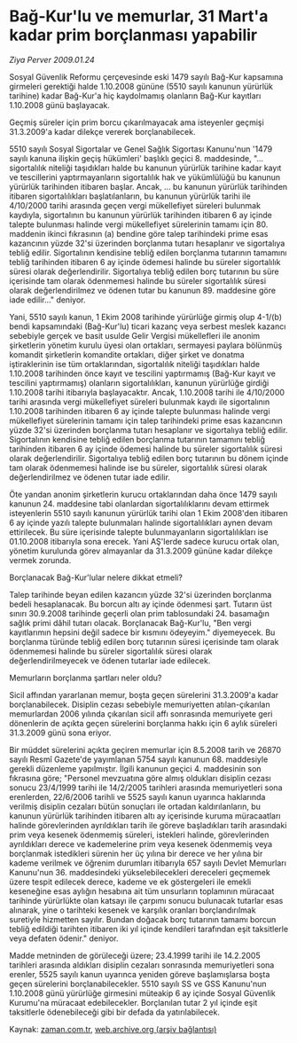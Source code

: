 # Bağ-Kur'lu ve memurlar, 31 Mart'a kadar prim borçlanması yapabilir

*Ziya Perver 2009.01.24*

<tr><td class="metin" colspan="2" style="padding-top: 20px; padding-left: 5px; padding-right: 10px;">Sosyal Güvenlik Reformu çerçevesinde eski 1479 sayılı Bağ-Kur kapsamına girmeleri gerektiği halde 1.10.2008 gününe (5510 sayılı kanunun yürürlük tarihine) kadar Bağ-Kur'a hiç kaydolmamış olanların Bağ-Kur kayıtları 1.10.2008 günü başlayacak.</td></tr><tr><td class="metin" colspan="2" style="padding-top: 20px; padding-left: 5px; padding-right: 10px;"><p>Geçmiş süreler için prim borcu çıkarılmayacak ama isteyenler geçmişi 31.3.2009'a kadar dilekçe vererek borçlanabilecek.
<p> 5510 sayılı Sosyal Sigortalar ve Genel Sağlık Sigortası Kanunu'nun '1479 sayılı kanuna ilişkin geçiş hükümleri' başlıklı geçici 8. maddesinde, "... sigortalılık niteliği taşıdıkları halde bu kanunun yürürlük tarihine kadar kayıt ve tescillerini yaptırmayanların sigortalılık hak ve yükümlülüğü bu kanunun yürürlük tarihinden itibaren başlar. Ancak, ... bu kanunun yürürlük tarihinden itibaren sigortalılıkları başlatılanların, bu kanunun yürürlük tarihi ile 4/10/2000 tarihi arasında geçen vergi mükellefiyet süreleri bulunmak kaydıyla, sigortalının bu kanunun yürürlük tarihinden itibaren 6 ay içinde talepte bulunması halinde vergi mükellefiyet sürelerinin tamamı için 80. maddenin ikinci fıkrasının (a) bendine göre talep tarihindeki prime esas kazancının yüzde 32'si üzerinden borçlanma tutarı hesaplanır ve sigortalıya tebliğ edilir. Sigortalının kendisine tebliğ edilen borçlanma tutarının tamamını tebliğ tarihinden itibaren 6 ay içinde ödemesi halinde bu süreler sigortalılık süresi olarak değerlendirilir. Sigortalıya tebliğ edilen borç tutarının bu süre içerisinde tam olarak ödenmemesi halinde bu süreler sigortalılık süresi olarak değerlendirilmez ve ödenen tutar bu kanunun 89. maddesine göre iade edilir..." deniyor.
<p> Yani, 5510 sayılı kanun, 1 Ekim 2008 tarihinde yürürlüğe girmiş olup 4-1/(b) bendi kapsamındaki (Bağ-Kur'lu) ticari kazanç veya serbest meslek kazancı sebebiyle gerçek ve basit usulde Gelir Vergisi mükellefleri ile anonim şirketlerin yönetim kurulu üyesi olan ortakları, sermayesi paylara bölünmüş komandit şirketlerin komandite ortakları, diğer şirket ve donatma iştiraklerinin ise tüm ortaklarından, sigortalılık niteliği taşıdıkları halde 1.10.2008 tarihinden önce kayıt ve tescilini yaptırmamış (Bağ-Kur kayıt ve tescilini yaptırmamış) olanların sigortalılıkları, kanunun yürürlüğe girdiği 1.10.2008 tarihi itibarıyla başlayacaktır. Ancak, 1.10.2008 tarihi ile 4/10/2000 tarihi arasında vergi mükellefiyet süreleri bulunmak kaydı ile sigortalının 1.10.2008 tarihinden itibaren 6 ay içinde talepte bulunması halinde vergi mükellefiyet sürelerinin tamamı için talep tarihindeki prime esas kazancının yüzde 32'si üzerinden borçlanma tutarı hesaplanır ve sigortalıya tebliğ edilir. Sigortalının kendisine tebliğ edilen borçlanma tutarının tamamını tebliğ tarihinden itibaren 6 ay içinde ödemesi halinde bu süreler sigortalılık süresi olarak değerlendirilir. Sigortalıya tebliğ edilen borç tutarının bu dönem içinde tam olarak ödenmemesi halinde ise bu süreler, sigortalılık süresi olarak değerlendirilmez ve ödenen tutar iade edilir. 
<p> Öte yandan anonim şirketlerin kurucu ortaklarından daha önce 1479 sayılı kanunun 24. maddesine tabi olanlardan sigortalılıklarını devam ettirmek isteyenlerin 5510 sayılı kanunun yürürlük tarihi olan 1 Ekim 2008'den itibaren 6 ay içinde yazılı talepte bulunmaları halinde sigortalılıkları aynen devam ettirilecek. Bu süre içerisinde talepte bulunmayanların sigortalılıkları ise 01.10.2008 itibarıyla sona erecek. Yani AŞ'lerde sadece kurucu ortak olan, yönetim kurulunda görev almayanlar da 31.3.2009 gününe kadar dilekçe vermek zorunda.
<p>Borçlanacak Bağ-Kur'lular nelere dikkat etmeli? 
<p>Talep tarihinde beyan edilen kazancın yüzde 32'si üzerinden borçlanma bedeli hesaplanacak. Bu borcun altı ay içinde ödenmesi şart. Tutarın üst sınırı 30.9.2008 tarihinde geçerli olan prim tablosundaki 24. basamağın sağlık primi dâhil tutarı olacak. Borçlanacak Bağ-Kur'lu, "Ben vergi kayıtlarımın hepsini değil sadece bir kısmını ödeyeyim." diyemeyecek. Bu borçlanma türünde tebliğ edilen borç tutarının süresi içerisinde tam olarak ödenmemesi halinde bu süreler sigortalılık süresi olarak değerlendirilmeyecek ve ödenen tutarlar iade edilecek.
<p>Memurların borçlanma şartları neler oldu?
<p>Sicil affından yararlanan memur, boşta geçen sürelerini 31.3.2009'a kadar borçlanabilecek. Disiplin cezası sebebiyle memuriyetten atılan-çıkarılan memurlardan 2006 yılında çıkarılan sicil affı sonrasında memuriyete geri dönenlerin de açıkta geçen sürelerini borçlanma hakkı için 6 aylık süreleri 31.3.2009 günü sona eriyor. 
<p> Bir müddet sürelerini açıkta geçiren memurlar için 8.5.2008 tarih ve 26870 sayılı Resmî Gazete'de yayımlanan 5754 sayılı kanunun 68. maddesiyle gerekli düzenleme yapılmıştır. İlgili kanunun geçici 4. maddesinin son fıkrasına göre; "Personel mevzuatına göre almış oldukları disiplin cezası sonucu 23/4/1999 tarihi ile 14/2/2005 tarihleri arasında memuriyetleri sona erenlerden, 22/6/2006 tarihli ve 5525 sayılı kanun uyarınca haklarında verilmiş disiplin cezaları bütün sonuçları ile ortadan kaldırılanların, bu kanunun yürürlük tarihinden itibaren altı ay içerisinde kuruma müracaatları halinde görevlerinden ayrıldıkları tarih ile göreve başladıkları tarih arasındaki prim veya kesenek ödenmemiş süreleri, istekleri halinde, görevlerinden ayrıldıkları derece ve kademelerine prim veya kesenek ödenmemiş veya borçlanmak istedikleri sürenin her üç yılına bir derece ve her yılına bir kademe verilmek ve öğrenim durumları itibarıyla 657 sayılı Devlet Memurları Kanunu'nun 36. maddesindeki yükselebilecekleri dereceleri geçmemek üzere tespit edilecek derece, kademe ve ek göstergeleri ile emekli keseneğine esas aylığın hesabına ait tüm unsurların toplamının müracaat tarihinde yürürlükte olan katsayı ile çarpımı sonucu bulunacak tutarlar esas alınarak, yine o tarihteki kesenek ve karşılık oranları borçlandırılmak suretiyle hizmetten sayılır. Bundan doğacak borç tutarının tamamı borcun tebliğ edildiği tarihten itibaren iki yıl içinde kendileri tarafından eşit taksitlerle veya defaten ödenir." deniyor.
<p> Madde metninden de görüleceği üzere; 23.4.1999 tarihi ile 14.2.2005 tarihleri arasında aldıkları disiplin cezaları sonrasında memuriyetleri sona erenler, 5525 sayılı kanun uyarınca yeniden göreve başlamışlarsa boşta geçen sürelerini borçlanabilecekler. 5510 sayılı SS ve GSS Kanunu'nun 1.10.2008 günü yürürlüğe girmesini müteakip 6 ay içinde Sosyal Güvenlik Kurumu'na müracaat edebilecekler. Borçlanılan tutar 2 yıl içinde eşit taksitlerle ödenebileceği gibi bir defada da yatırılabilecek.<br/></p></p></p></p></p></p></p></p></p></p></td></tr>

Kaynak: [zaman.com.tr](http://zaman.com.tr/yazar.do?yazino=807448), [web.archive.org (arşiv bağlantısı)](http://web.archive.org/web/20090201200837/http://zaman.com.tr:80/yazar.do?yazino=807448)
